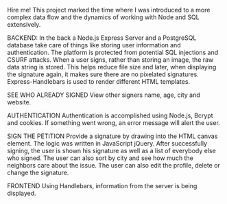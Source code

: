 Hire me! This project marked the time where I was introduced to a more complex data flow and the dynamics of working with Node and SQL extensively.

BACKEND:
In the back a Node.js Express Server and a PostgreSQL database take care of things like storing user information and authentication. The platform is protected from potential SQL injections and CSURF attacks. When a user signs, rather than storing an image, the raw data string is stored. This helps reduce file size and later, when displaying the signature again, it makes sure there are no pixelated signatures. Express-Handlebars is used to render different HTML templates.

SEE WHO ALREADY SIGNED
View other signers name, age, city and website.

AUTHENTICATION
Authentication is accomplished using Node.js, Bcrypt and cookies.
If something went wrong, an error message will alert the user.

SIGN THE PETITION
Provide a signature by drawing into the HTML canvas element. The logic was written in JavaScript jQuery.
After successfully signing, the user is shown his signature as well as a list of everybody else who signed. The user can also sort by city and see how much the neighbors care about the issue.
The user can also edit the profile, delete or change the signature.

FRONTEND
Using Handlebars, information from the server is being displayed.
